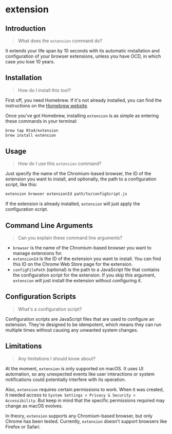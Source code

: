 # extension

## Introduction

> What does the `extension` command do?

It extends your life span by 10 seconds with its automatic installation and configuration of your browser extensions, unless you have OCD, in which case you lose 10 years.

## Installation

> How do I install this tool?

First off, you need Homebrew. If it's not already installed, you can find the instructions on the [Homebrew website](https://brew.sh/).

Once you've got Homebrew, installing `extension` is as simple as entering these commands in your terminal:

```sh
brew tap 8ta4/extension
brew install extension
```

## Usage

> How do I use this `extension` command?

Just specify the name of the Chromium-based browser, the ID of the extension you want to install, and optionally, the path to a configuration script, like this:

```sh
extension browser extensionId path/to/configScript.js
```

If the extension is already installed, `extension` will just apply the configuration script.

## Command Line Arguments

> Can you explain these command line arguments?

- `browser` is the name of the Chromium-based browser you want to manage extensions for.
- `extensionId` is the ID of the extension you want to install. You can find this ID on the Chrome Web Store page for the extension.
- `configFilePath` (optional) is the path to a JavaScript file that contains the configuration script for the extension. If you skip this argument, `extension` will just install the extension without configuring it.

## Configuration Scripts

> What's a configuration script?

Configuration scripts are JavaScript files that are used to configure an extension. They're designed to be idempotent, which means they can run multiple times without causing any unwanted system changes.

## Limitations

> Any limitations I should know about?

At the moment, `extension` is only supported on macOS. It uses UI automation, so any unexpected events like user interactions or system notifications could potentially interfere with its operation.

Also, `extension` requires certain permissions to work. When it was created, it needed access to `System Settings > Privacy & Security > Accessibility`. But keep in mind that the specific permissions required may change as macOS evolves.

In theory, `extension` supports any Chromium-based browser, but only Chrome has been tested. Currently, `extension` doesn't support browsers like Firefox or Safari.
